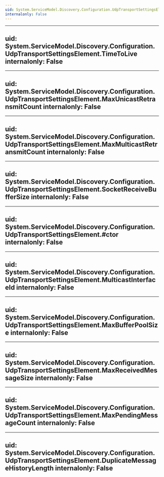 ```yaml
---
uid: System.ServiceModel.Discovery.Configuration.UdpTransportSettingsElement
internalonly: False
---
```


---
uid: System.ServiceModel.Discovery.Configuration.UdpTransportSettingsElement.TimeToLive
internalonly: False
---

---
uid: System.ServiceModel.Discovery.Configuration.UdpTransportSettingsElement.MaxUnicastRetransmitCount
internalonly: False
---

---
uid: System.ServiceModel.Discovery.Configuration.UdpTransportSettingsElement.MaxMulticastRetransmitCount
internalonly: False
---

---
uid: System.ServiceModel.Discovery.Configuration.UdpTransportSettingsElement.SocketReceiveBufferSize
internalonly: False
---

---
uid: System.ServiceModel.Discovery.Configuration.UdpTransportSettingsElement.#ctor
internalonly: False
---

---
uid: System.ServiceModel.Discovery.Configuration.UdpTransportSettingsElement.MulticastInterfaceId
internalonly: False
---

---
uid: System.ServiceModel.Discovery.Configuration.UdpTransportSettingsElement.MaxBufferPoolSize
internalonly: False
---

---
uid: System.ServiceModel.Discovery.Configuration.UdpTransportSettingsElement.MaxReceivedMessageSize
internalonly: False
---

---
uid: System.ServiceModel.Discovery.Configuration.UdpTransportSettingsElement.MaxPendingMessageCount
internalonly: False
---

---
uid: System.ServiceModel.Discovery.Configuration.UdpTransportSettingsElement.DuplicateMessageHistoryLength
internalonly: False
---
